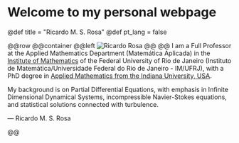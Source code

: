 # Welcome to my personal webpage

@def title = "Ricardo M. S. Rosa"
@def pt_lang = false

@@row
@@container
@@left ![Ricardo Rosa](/assets/img/rrosamontealban_square_small.jpg) @@
@@
I am a Full Professor at the Applied Mathematics Department (Matemática Aplicada) in the [Institute of Mathematics](www.im.ufrj.br) of the Federal University of Rio de Janeiro (Instituto de Matemática/Universidade Federal do Rio de Janeiro - IM/UFRJ), with a PhD degree in [Applied Mathematics from the Indiana University, USA](https://math.indiana.edu).

My background is on Partial Differential Equations, with emphasis in Infinite Dimensional Dynamical Systems, incompressible Navier-Stokes equations, and statistical solutions connected with turbulence.

&mdash; Ricardo M. S. Rosa
<!-- ~~~
<div style="clear: both"></div>
~~~ -->
@@
